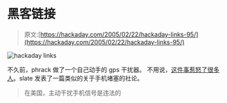 # 黑客链接

> 原文:[https://hackaday.com/2005/02/22/hackaday-links-95/](https://hackaday.com/2005/02/22/hackaday-links-95/)

![hackaday links](../Images/5b2dccb2445a253240123d00e2903f4e.png)

不久前，phrack 做了一个自己动手的 gps 干扰器。
不用说，[这件事惹怒了很多人](http://computerworld.com/securitytopics/security/story/0,10801,77702,00.html)。slate 发表了一篇类似的关于手机堵塞的社论。

> 在美国，主动干扰手机信号是违法的